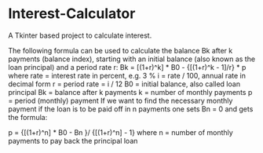 # Interest-Calculator
A Tkinter based project to calculate interest.

The following formula can be used to calculate the balance Bk after k payments (balance index), starting with an initial balance (also known as the loan principal) and a period rate r: 
Bk = [(1+r)^k] * B0 - {[(1+r)^k - 1]/r} * p
where 
rate = interest rate in percent, e.g. 3 %
i = rate / 100, annual rate in decimal form
r = period rate = i / 12
B0 = initial balance, also called loan principal
Bk = balance after k payments
k = number of monthly payments
p = period (monthly) payment
If we want to find the necessary monthly payment if the loan is to be paid off in n payments one sets Bn = 0 and gets the formula: 

p = {[(1+r)^n] * B0 - Bn }/ {[(1+r)^n] - 1}
where
n = number of monthly payments to pay back the principal loan 
